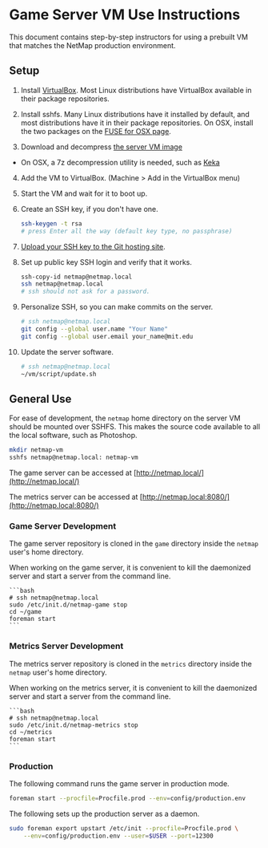 # Game Server VM Use Instructions

This document contains step-by-step instructors for using a prebuilt VM that
matches the NetMap production environment.


## Setup

1. Install [VirtualBox](https://www.virtualbox.org/wiki/Downloads). Most
Linux distributions have VirtualBox available in their package repositories.

2. Install sshfs. Many Linux distributions have it installed by default, and
most distributions have it in their package repositories. On OSX, install the
two packages on the [FUSE for OSX page](http://osxfuse.github.com/).

3. Download and decompress
   [the server VM image](http://people.csail.mit.edu/costan/netmap/netmap-server-vm.7z)

  * On OSX, a 7z decompression utility is needed, such as
    [Keka](http://www.kekaosx.com/)

4. Add the VM to VirtualBox. (Machine > Add in the VirtualBox menu)

5. Start the VM and wait for it to boot up.

6. Create an SSH key, if you don't have one.

    ```bash
    ssh-keygen -t rsa
    # press Enter all the way (default key type, no passphrase)
    ```

7. [Upload your SSH key to the Git hosting site](https://github.com/settings/ssh).

8. Set up public key SSH login and verify that it works.

    ```bash
    ssh-copy-id netmap@netmap.local
    ssh netmap@netmap.local
    # ssh should not ask for a password.
   ```

9. Personalize SSH, so you can make commits on the server.

    ```bash
    # ssh netmap@netmap.local
    git config --global user.name "Your Name"
    git config --global user.email your_name@mit.edu
    ```

10. Update the server software.

    ```bash
    # ssh netmap@netmap.local
    ~/vm/script/update.sh
    ```

## General Use

For ease of development, the `netmap` home directory on the server VM should be
mounted over SSHFS. This makes the source code available to all the local
software, such as Photoshop.

```bash
mkdir netmap-vm
sshfs netmap@netmap.local: netmap-vm
```

The game server can be accessed at [http://netmap.local/](http://netmap.local/)

The metrics server can be accessed at
[http://netmap.local:8080/](http://netmap.local:8080/)


### Game Server Development

The game server repository is cloned in the `game` directory inside the
`netmap` user's home directory.

When working on the game server, it is convenient to kill the daemonized server
and start a server from the command line.


    ```bash
    # ssh netmap@netmap.local
    sudo /etc/init.d/netmap-game stop
    cd ~/game
    foreman start
    ```

### Metrics Server Development

The metrics server repository is cloned in the `metrics` directory inside the
`netmap` user's home directory.

When working on the metrics server, it is convenient to kill the daemonized
server and start a server from the command line.


    ```bash
    # ssh netmap@netmap.local
    sudo /etc/init.d/netmap-metrics stop
    cd ~/metrics
    foreman start
    ```

### Production

The following command runs the game server in production mode.

```bash
foreman start --procfile=Procfile.prod --env=config/production.env
```

The following sets up the production server as a daemon.

```bash
sudo foreman export upstart /etc/init --procfile=Procfile.prod \
    --env=config/production.env --user=$USER --port=12300
```
